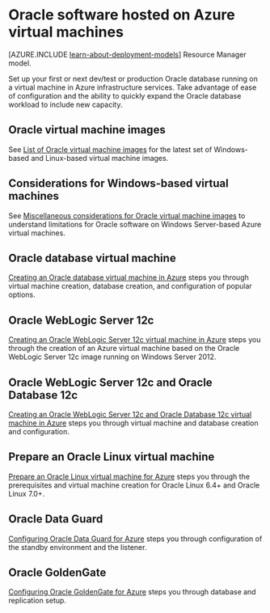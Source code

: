 <properties
	pageTitle="Oracle on Azure VMs | Azure"
	description="Find the articles that describe how to set up Oracle software on Windows-based or Linux-based Azure virtual machines."
	services="virtual-machines"
	documentationCenter=""
	authors="bbenz"
	manager="timlt"
	editor=""
	tags="azure-service-management"/>

<tags
	ms.service="virtual-machines"
	ms.date="01/12/2016"
	wacn.date=""/>

# Oracle software hosted on Azure virtual machines

[AZURE.INCLUDE [learn-about-deployment-models](../includes/learn-about-deployment-models-classic-include.md)] Resource Manager model.
 

Set up your first or next dev/test or production Oracle database running on a virtual machine in Azure infrastructure services. Take advantage of ease of configuration and the ability to quickly expand the Oracle database workload to include new capacity.

## Oracle virtual machine images

See [List of Oracle virtual machine images](/documentation/articles/virtual-machines-oracle-list-oracle-virtual-machine-images) for the latest set of Windows-based and Linux-based virtual machine images.

## Considerations for Windows-based virtual machines

See [Miscellaneous considerations for Oracle virtual machine images](/documentation/articles/virtual-machines-miscellaneous-considerations-oracle-virtual-machine-images) to understand limitations for Oracle software on Windows Server-based Azure virtual machines.

## Oracle database virtual machine

[Creating an Oracle database virtual machine in Azure](/documentation/articles/virtual-machines-creating-oracle-database-virtual-machine) steps you through virtual machine creation, database creation, and configuration of popular options.

## Oracle WebLogic Server 12c

[Creating an Oracle WebLogic Server 12c virtual machine in Azure](/documentation/articles/virtual-machines-creating-oracle-weblogic-server-12c-virtual-machine) steps you through the creation of an Azure virtual machine based on the Oracle WebLogic Server 12c image running on Windows Server 2012.

## Oracle WebLogic Server 12c and Oracle Database 12c

[Creating an Oracle WebLogic Server 12c and Oracle Database 12c virtual machine in Azure](/documentation/articles/virtual-machines-creating-oracle-weblogic-server-12c-oracle-database-12c-virtual-machine) steps you through virtual machine and database creation and configuration.

## Prepare an Oracle Linux virtual machine

[Prepare an Oracle Linux virtual machine for Azure](/documentation/articles/virtual-machines-prepare-oracle-linux-virtual-machine) steps you through the prerequisites and virtual machine creation for Oracle Linux 6.4+ and Oracle Linux 7.0+.

## Oracle Data Guard

[Configuring Oracle Data Guard for Azure](/documentation/articles/virtual-machines-configuring-oracle-data-guard) steps you through configuration of the standby environment and the listener.

## Oracle GoldenGate

[Configuring Oracle GoldenGate for Azure](/documentation/articles/virtual-machines-configuring-oracle-goldengate) steps you through database and replication setup.
